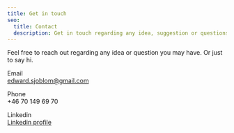 ```yaml
---
title: Get in touch 
seo:
  title: Contact
  description: Get in touch regarding any idea, suggestion or questions you may have.
---
```


Feel free to reach out regarding any idea or question you may have. Or just to say hi.

Email
<br>
[edward.sjoblom@gmail.com](mailto:edward.sjoblom@gmail.com)

Phone
<br>
+46 70 149 69 70

Linkedin
<br>
[Linkedin profile](https://www.linkedin.com/in/edward-sjoblom)
